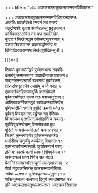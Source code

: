 +++
title = "०४८ अष्टकलशचतुष्कलशस्नपनविधिपटलः"

+++
अष्टकलशचतुष्कलशस्नपनविधिपटलप्रारम्भः  
अष्टभिः कलशैर्वक्ष्ये स्नपनं तत्र मण्टपे  
चतुर्द्रोणयवैः कृत्वा स्थण्डिलन्तु सुवृत्तकम् १  
कर्णिकाष्टदलोपेतं तत्र पद्मं समालिखेत्  
कूटाक्षरं लिखेन्मद्ध्ये दलेष्वष्टसुचक्रमात् २  
यकारादिवकारान्तं शकारार्द्धान्तमेव च  
दिग्विदिक्ष्वक्षराण्यष्टलिखेत्पूर्वादितत्सुधीः ३  

[[३४०]]  

शिवयोः कुम्भयोर्मद्ध्ये पूर्ववत्स्थाप्य तद्बहिः  
दलाग्रेषु क्रमात्स्थाप्य पाद्यादीनान्तथाष्टकम् ४  
पाद्यमाचमनञ्चार्घ्यं पञ्चगव्यं कुशोदकम्  
क्षीरन्दधिघृतञ्चैव दलाग्रेषु च विन्यसेत् ५  
एवमष्टभिरुद्दिष्टञ्चतुर्भिः कलशोच्यते  
पूर्ववत्स्थण्डिलं कृत्वा ततः पद्मञ्चतुर्दलम् ६  
आलिख्यकर्णिकामद्ध्ये त्वपोक्षरमथालिखेत्  
पृथिव्यादीनि वर्णानि पूर्वादि क्रमशो भवेत् ७  
पूर्ववत् शिवकुम्भन्तु वर्द्धन्या सह देशिकः  
विन्यस्याथ घृतक्षीरन्दधिक्षौद्राणि च क्रमात् ८  
पूर्वादिषु दलेष्वेतान् विन्यसेदथवा बुधः  
पूरितो वान्यसेन्मन्त्री ततो यजनमारभेत् ९  
शिवयोः कुम्भयोश्चैव पूर्ववत्सम्यगाचरेत्  
धर्मादींश्च चतुर्ष्वेषु अर्च्चयेत्तु विधानतः १०  
एवमभ्यर्च्च्यतान्पश्चात्तैः कुर्यात्स्नपनं परम्  
इति यः कारयेन्मर्त्यो स्नपनं विधिपूर्वकम् ११  
सर्वयज्ञफलं प्राप्य शिवेन सह मोदते  
वेदाग्निनयनप्रस्थैस्सम्पूर्णा स्याद्यथाक्रमम् १२  
श्रेष्ठं मद्ध्यकनिष्ठन्तु कलशस्नापनोचिताः  
सर्वेषां कलशानान्तु शिवकुम्भञ्चतुर्गुणम् १३  
शक्तिकुम्भञ्च कलशात् द्विगुणं स्यात्प्रमाणतः १४  
इति अष्टकलशचतुष्कलशस्नपन अष्टचत्वारिंशत्तमः  
